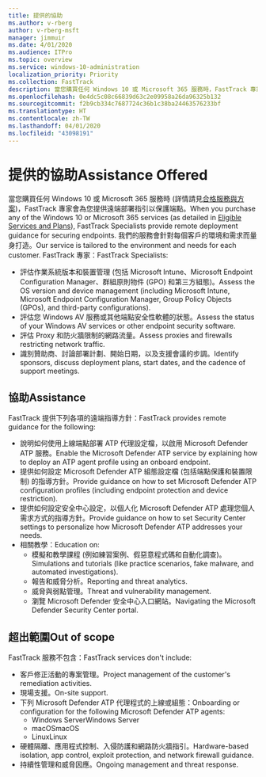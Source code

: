 ```yaml
---
title: 提供的協助
ms.author: v-rberg
author: v-rberg-msft
manager: jimmuir
ms.date: 4/01/2020
ms.audience: ITPro
ms.topic: overview
ms.service: windows-10-administration
localization_priority: Priority
ms.collection: FastTrack
description: 當您購買任何 Windows 10 或 Microsoft 365 服務時，FastTrack 專家會為您提供遠端部署指引以保護端點。 我們的服務會針對每個客戶的環境和需求而量身打造。
ms.openlocfilehash: 0e4dc5c08c66839d63c2e09958a26da96325b132
ms.sourcegitcommit: f2b9cb334c7687724c36b1c38ba24463576233bf
ms.translationtype: HT
ms.contentlocale: zh-TW
ms.lasthandoff: 04/01/2020
ms.locfileid: "43098191"
---
```

# <a name="assistance-offered"></a><span data-ttu-id="f97e7-104">提供的協助</span><span class="sxs-lookup"><span data-stu-id="f97e7-104">Assistance Offered</span></span>  

<span data-ttu-id="f97e7-105">當您購買任何 Windows 10 或 Microsoft 365 服務時 (詳情請見[合格服務與方案](M365-eligible-services-and-plans.md))，FastTrack 專家會為您提供遠端部署指引以保護端點。</span><span class="sxs-lookup"><span data-stu-id="f97e7-105">When you purchase any of the Windows 10 or Microsoft 365 services (as detailed in [Eligible Services and Plans](M365-eligible-services-and-plans.md)), FastTrack Specialists provide remote deployment guidance for securing endpoints.</span></span> <span data-ttu-id="f97e7-106">我們的服務會針對每個客戶的環境和需求而量身打造。</span><span class="sxs-lookup"><span data-stu-id="f97e7-106">Our service is tailored to the environment and needs for each customer.</span></span> <span data-ttu-id="f97e7-107">FastTrack 專家：</span><span class="sxs-lookup"><span data-stu-id="f97e7-107">FastTrack Specialists:</span></span>
- <span data-ttu-id="f97e7-108">評估作業系統版本和裝置管理 (包括 Microsoft Intune、Microsoft Endpoint Configuration Manager、群組原則物件 (GPO) 和第三方組態)。</span><span class="sxs-lookup"><span data-stu-id="f97e7-108">Assess the OS version and device management (including Microsoft Intune, Microsoft Endpoint Configuration Manager, Group Policy Objects (GPOs), and third-party configurations).</span></span>
- <span data-ttu-id="f97e7-109">評估您 Windows AV 服務或其他端點安全性軟體的狀態。</span><span class="sxs-lookup"><span data-stu-id="f97e7-109">Assess the status of your Windows AV services or other endpoint security software.</span></span>
- <span data-ttu-id="f97e7-110">評估 Proxy 和防火牆限制的網路流量。</span><span class="sxs-lookup"><span data-stu-id="f97e7-110">Assess proxies and firewalls restricting network traffic.</span></span>
- <span data-ttu-id="f97e7-111">識別贊助商、討論部署計劃、開始日期，以及支援會議的步調。</span><span class="sxs-lookup"><span data-stu-id="f97e7-111">Identify sponsors, discuss deployment plans, start dates, and the cadence of support meetings.</span></span>

## <a name="assistance"></a><span data-ttu-id="f97e7-112">協助</span><span class="sxs-lookup"><span data-stu-id="f97e7-112">Assistance</span></span>

<span data-ttu-id="f97e7-113">FastTrack 提供下列各項的遠端指導方針：</span><span class="sxs-lookup"><span data-stu-id="f97e7-113">FastTrack provides remote guidance for the following:</span></span>
- <span data-ttu-id="f97e7-114">說明如何使用上線端點部署 ATP 代理設定檔，以啟用 Microsoft Defender ATP 服務。</span><span class="sxs-lookup"><span data-stu-id="f97e7-114">Enable the Microsoft Defender ATP service by explaining how to deploy an ATP agent profile using an onboard endpoint.</span></span>
- <span data-ttu-id="f97e7-115">提供如何設定 Microsoft Defender ATP 組態設定檔 (包括端點保護和裝置限制) 的指導方針。</span><span class="sxs-lookup"><span data-stu-id="f97e7-115">Provide guidance on how to set Microsoft Defender ATP configuration profiles (including endpoint protection and device restriction).</span></span>
- <span data-ttu-id="f97e7-116">提供如何設定安全中心設定，以個人化 Microsoft Defender ATP 處理您個人需求方式的指導方針。</span><span class="sxs-lookup"><span data-stu-id="f97e7-116">Provide guidance on how to set Security Center settings to personalize how Microsoft Defender ATP addresses your needs.</span></span>
- <span data-ttu-id="f97e7-117">相關教學：</span><span class="sxs-lookup"><span data-stu-id="f97e7-117">Education on:</span></span>
    - <span data-ttu-id="f97e7-118">模擬和教學課程 (例如練習案例、假惡意程式碼和自動化調查)。</span><span class="sxs-lookup"><span data-stu-id="f97e7-118">Simulations and tutorials (like practice scenarios, fake malware, and automated investigations).</span></span>
    - <span data-ttu-id="f97e7-119">報告和威脅分析。</span><span class="sxs-lookup"><span data-stu-id="f97e7-119">Reporting and threat analytics.</span></span>
    - <span data-ttu-id="f97e7-120">威脅與弱點管理。</span><span class="sxs-lookup"><span data-stu-id="f97e7-120">Threat and vulnerability management.</span></span>
    - <span data-ttu-id="f97e7-121">瀏覽 Microsoft Defender 安全中心入口網站。</span><span class="sxs-lookup"><span data-stu-id="f97e7-121">Navigating the Microsoft Defender Security Center portal.</span></span>

## <a name="out-of-scope"></a><span data-ttu-id="f97e7-122">超出範圍</span><span class="sxs-lookup"><span data-stu-id="f97e7-122">Out of scope</span></span>

<span data-ttu-id="f97e7-123">FastTrack 服務不包含：</span><span class="sxs-lookup"><span data-stu-id="f97e7-123">FastTrack services don't include:</span></span>
- <span data-ttu-id="f97e7-124">客戶修正活動的專案管理。</span><span class="sxs-lookup"><span data-stu-id="f97e7-124">Project management of the customer's remediation activities.</span></span>
- <span data-ttu-id="f97e7-125">現場支援。</span><span class="sxs-lookup"><span data-stu-id="f97e7-125">On-site support.</span></span>
- <span data-ttu-id="f97e7-126">下列 Microsoft Defender ATP 代理程式的上線或組態：</span><span class="sxs-lookup"><span data-stu-id="f97e7-126">Onboarding or configuration for the following Microsoft Defender ATP agents:</span></span>
   - <span data-ttu-id="f97e7-127">Windows Server</span><span class="sxs-lookup"><span data-stu-id="f97e7-127">Windows Server</span></span>
   - <span data-ttu-id="f97e7-128">macOS</span><span class="sxs-lookup"><span data-stu-id="f97e7-128">macOS</span></span>
   - <span data-ttu-id="f97e7-129">Linux</span><span class="sxs-lookup"><span data-stu-id="f97e7-129">Linux</span></span>
- <span data-ttu-id="f97e7-130">硬體隔離、應用程式控制、入侵防護和網路防火牆指引。</span><span class="sxs-lookup"><span data-stu-id="f97e7-130">Hardware-based isolation, app control, exploit protection, and network firewall guidance.</span></span>
- <span data-ttu-id="f97e7-131">持續性管理和威脅因應。</span><span class="sxs-lookup"><span data-stu-id="f97e7-131">Ongoing management and threat response.</span></span>
